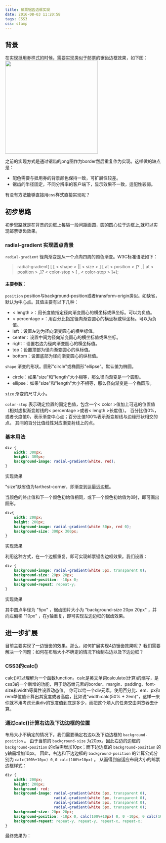 ```yaml
---
title: 邮票锯齿边框实现
date: 2016-08-03 11:20:58
tags: CSS3
css: stamp
---
```

## 背景

在实现抵用券样式的时候，需要实现类似于邮票的锯齿边框效果，如下图：
<img src="css/images/page/stamp.jpg" style="width:300px" />

之前的实现方式是通过锯齿的png图作为border然后重复作为实现。这样做的缺点是：

* 配色需要与抵用券的背景颜色保持一致，可扩展性较差。
* 锯齿的半径固定，不同分辨率的客户端下，显示效果不一致，适配性较弱。

有没有方法能够直接用css样式直接实现呢？

## 初步思路

初步思路就是在背景的边框上每隔一段间距画圆，圆的圆心位于边框上,就可以实现邮票锯齿效果。

### radial-gradient 实现圆点背景

`radial-gradient` 径向渐变是从一个点向四周的颜色渐变。W3C标准语法如下：


> radial-gradient( \[ \[ < shape > || < size > \] \[ at < position > ]? , | at < position > ,]? < color-stop > \[ , < color-stop > ]+);

#### 主要参数：

`position`
position与background-position或者transform-origin类似。如缺省，默认为中心点。其值主要有以下几种：

* < length >：用长度值指定径向渐变圆心的横坐标或纵坐标。可以为负值。
* < percentage >：用百分比指定径向渐变圆心的横坐标或纵坐标。可以为负值。
* left：设置左边为径向渐变圆心的横坐标值。
* center：设置中间为径向渐变圆心的横坐标值或纵坐标。
* right：设置右边为径向渐变圆心的横坐标值。
* top：设置顶部为径向渐变圆心的纵标值。
* bottom：设置底部为径向渐变圆心的纵标值。

`shape`
渐变的形状。圆形"circle"或椭圆形"ellipse"。默认值为椭圆。

* circle：如果"size"和"length"大小相等，那么径向渐变是一个圆形。
* ellipse：如果"size"和"length"大小不相等，那么径向渐变是一个椭圆形。

`size`
渐变的尺寸大小。

`color-stop`
表示确定位置的固定色值，包含一个< color >值加上可选的位置值（相对虚拟渐变射线的< percentage >或者< length >长度值）。 百分比值0%，或者长度值0，表示渐变中心点；百分比值100%表示渐变射线与边缘形状相交的点。 其间的百分比值线性对应渐变射线上的点。

### 基本用法

```css
div {
    width: 300px;
    height: 300px;
    background-image: radial-gradient(white, red);
}
```
实现效果
<div id="example1"></div>

"size"缺省值为farthest-corner，即渐变到达最远边框。

当颜色的终止值和下一个颜色初始值相同，或下一个颜色初始值为0时，即可画出圆形。
```css
div{
    width: 200px;
    height: 200px;
    background-image: radial-gradient(white 50px, red 0);
    background-size: 300px 300px;
}
```
实现效果
<div id="example2"></div>

利用这种方式，在一个边框重复，即可实现邮票锯齿边框效果。我们设置：
```css
div {
    background-image: radial-gradient(white 5px, transparent 0);
    background-size: 20px 20px;
    background-position: -10px 0;
    background-repeat: repeat-y;
}
```
实现效果
<div id="example3"></div>

其中圆点半径为 "5px" ，锯齿图片大小为 "background-size 20px 20px" ，并向左偏移 "10px" ，在y轴重复，即可实现左边边框的锯齿效果。
## 进一步扩展

目前主要实现了一边锯齿的效果。那么，如何扩展实现4边锯齿效果呢？
我们需要解决一个问题：如何在布局大小不确定的情况下绘制右边以及下边边框？

### CSS3的calc()

calc()可以理解为一个函数function。calc是英文单词calculate(计算)的缩写，是css3的一个新增的功能，用于动态给元素的border、margin、padding、font-size和width等属性设置动态值。
你可以给一个div元素，使用百分比、em、px和rem单位值计算出其宽度或者高度，比如说“width:calc(50% + 2em)”，这样一来你就不用考虑元素div的宽度值到底是多少，而把这个烦人的任务交由浏览器去计算。

### 通过calc()计算右边及下边边框的位置

布局大小不确定的情况下，我们需要确定右边以及下边边框的 `background-position` 。
由于当前的 `background-size` 为20px。因此右边的边框的 `background-position` 的x轴需增加10px；而下边边框的 `background-position` 的y轴需增加10px。
因此，右边和下边边框的 `background-position` 的计算公式分别为 `calc(100%+10px) 0`, `0 calc(100%+10px)` 。
从而得到自适应布局大小的邮票边框样式：

```css
div {
    width: 200px;
    height: 200px;
    background: red;
    background-image: radial-gradient(white 5px, transparent 0),
                      radial-gradient(white 5px, transparent 0),
                      radial-gradient(white 5px, transparent 0),
                      radial-gradient(white 5px, transparent 0);
    background-size: 20px 20px;
    background-position: -10px 0, calc(100%+10px) 0, 0 -10px, 0 calc(100%+10px);
    background-repeat: repeat-y, repeat-y, repeat-x, repeat-x;
}
```
最终效果为：
<div id="example4"></div>






